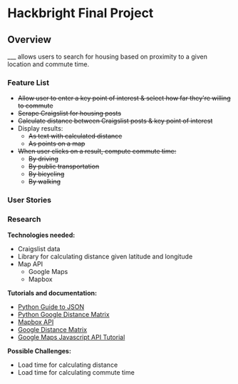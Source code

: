 # Hackbright Final Project


## Overview
___ allows users to search for housing based on proximity to a given location and commute time.

### Feature List
- ~~Allow user to enter a key point of interest & select how far they're willing to commute~~
- ~~Scrape Craigslist for housing posts~~
- ~~Calculate distance between Craigslist posts & key point of interest~~
- Display results:
  - ~~As text with calculated distance~~
  - ~~As points on a map~~
- ~~When user clicks on a result, compute commute time:~~
  - ~~By driving~~
  - ~~By public transportation~~
  - ~~By bicycling~~
  - ~~By walking~~


### User Stories

### Research
**Technologies needed:**
- Craigslist data
- Library for calculating distance given latitude and longitude
- Map API
  - Google Maps
  - Mapbox

**Tutorials and documentation:**
- [Python Guide to JSON](http://docs.python-guide.org/en/latest/scenarios/json/)
- [Python Google Distance Matrix](https://github.com/argaen/python-google-distance-matrix)
- [Mapbox API](https://www.mapbox.com/developers/api/directions/)
- [Google Distance Matrix](https://developers.google.com/maps/documentation/distancematrix/intro)
- [Google Maps Javascript API Tutorial](https://developers.google.com/maps/tutorials/fundamentals/adding-a-google-map)

**Possible Challenges:**
- Load time for calculating distance
- Load time for calculating commute time
